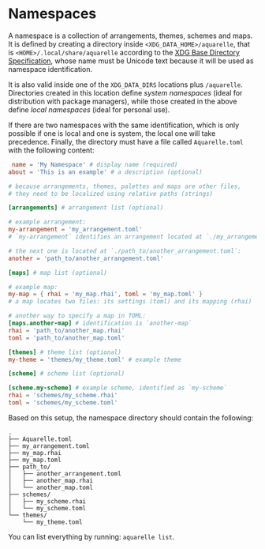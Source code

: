 <!--
	SPDX-FileCopyrightText: 2023 Eduardo Javier Alvarado Aarón <eduardo.javier.alvarado.aaron@gmail.com>
	
	SPDX-License-Identifier: CC-BY-SA-4.0
-->

# Namespaces

A namespace is a collection of arrangements, themes, schemes and maps. It is defined by creating a directory inside `<XDG_DATA_HOME>/aquarelle`, that is `<HOME>/.local/share/aquarelle` according to the [XDG Base Directory Specification], whose name must be Unicode text because it will be used as namespace identification.

[XDG Base Directory Specification]: https://specifications.freedesktop.org/basedir-spec/basedir-spec-latest.html

It is also valid inside one of the `XDG_DATA_DIRS` locations plus `/aquarelle`. Directories created in this location define _system namespaces_ (ideal for distribution with package managers), while those created in the above define _local namespaces_ (ideal for personal use).

If there are two namespaces with the same identification, which is only possible if one is local and one is system, the local one will take precedence. Finally, the directory must have a file called `Aquarelle.toml` with the following content:

~~~ TOML
 name = 'My Namespace' # display name (required)
about = 'This is an example' # a description (optional)

# because arrangements, themes, palettes and maps are other files,
# they need to be localized using relative paths (strings)

[arrangements] # arrangement list (optional)

# example arrangement:
my-arrangement = 'my_arrangement.toml'
# `my-arrangement` identifies an arrangement located at `./my_arrangement.toml`

# the next one is located at `./path_to/another_arrangement.toml`:
another = 'path_to/another_arrangement.toml'

[maps] # map list (optional)

# example map:
my-map = { rhai = 'my_map.rhai', toml = 'my_map.toml' }
# a map locates two files: its settings (toml) and its mapping (rhai)

# another way to specify a map in TOML:
[maps.another-map] # identification is `another-map`
rhai = 'path_to/another_map.rhai'
toml = 'path_to/another_map.toml'

[themes] # theme list (optional)
my-theme = 'themes/my_theme.toml' # example theme

[scheme] # scheme list (optional)

[scheme.my-scheme] # example scheme, identified as `my-scheme`
rhai = 'schemes/my_scheme.rhai'
toml = 'schemes/my_scheme.toml'
~~~

Based on this setup, the namespace directory should contain the following:

~~~
.
├── Aquarelle.toml
├── my_arrangement.toml
├── my_map.rhai
├── my_map.toml
├── path_to/
│   ├── another_arrangement.toml
│   ├── another_map.rhai
│   └── another_map.toml
├── schemes/
│   ├── my_scheme.rhai
│   └── my_scheme.toml
└── themes/
    └── my_theme.toml
~~~

You can list everything by running: `aquarelle list`.

<!-- TODO: Print locations from CLI. -->
